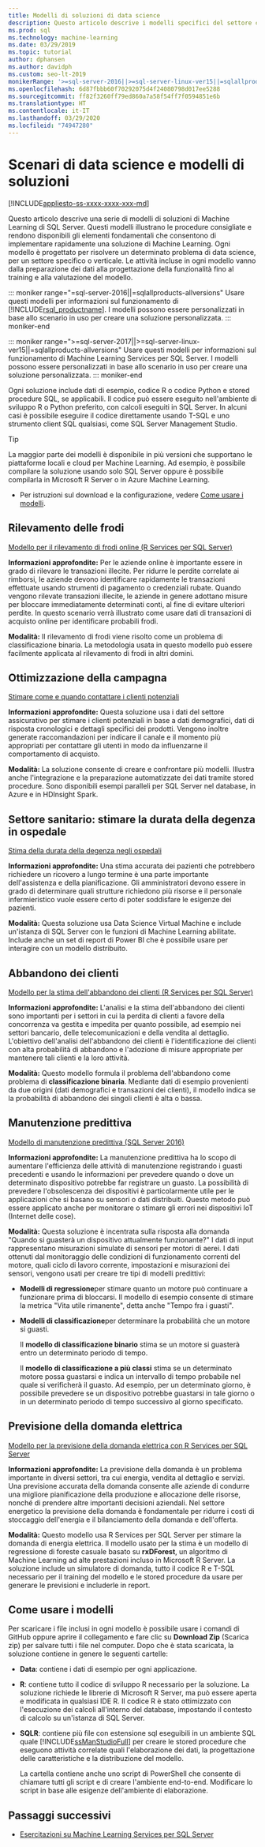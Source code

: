```yaml
---
title: Modelli di soluzioni di data science
description: Questo articolo descrive i modelli specifici del settore che illustrano le procedure consigliate e rendono disponibili gli elementi fondamentali per agevolare l'implementazione di una soluzione di Machine Learning.
ms.prod: sql
ms.technology: machine-learning
ms.date: 03/29/2019
ms.topic: tutorial
author: dphansen
ms.author: davidph
ms.custom: seo-lt-2019
monikerRange: '>=sql-server-2016||>=sql-server-linux-ver15||=sqlallproducts-allversions'
ms.openlocfilehash: 6d87fbbb60f70292075d4f24080798d017ee5288
ms.sourcegitcommit: ff82f3260ff79ed860a7a58f54ff7f0594851e6b
ms.translationtype: HT
ms.contentlocale: it-IT
ms.lasthandoff: 03/29/2020
ms.locfileid: "74947280"
---
```

# <a name="data-science-scenarios-and-solution-templates"></a>Scenari di data science e modelli di soluzioni
[!INCLUDE[appliesto-ss-xxxx-xxxx-xxx-md](../../includes/appliesto-ss-xxxx-xxxx-xxx-md.md)]

Questo articolo descrive una serie di modelli di soluzioni di Machine Learning di SQL Server. Questi modelli illustrano le procedure consigliate e rendono disponibili gli elementi fondamentali che consentono di implementare rapidamente una soluzione di Machine Learning. Ogni modello è progettato per risolvere un determinato problema di data science, per un settore specifico o verticale.
Le attività incluse in ogni modello vanno dalla preparazione dei dati alla progettazione della funzionalità fino al training e alla valutazione del modello. 

::: moniker range="=sql-server-2016||=sqlallproducts-allversions"
Usare questi modelli per informazioni sul funzionamento di [!INCLUDE[rsql_productname](../../includes/rsql-productname-md.md)]. I modelli possono essere personalizzati in base allo scenario in uso per creare una soluzione personalizzata.
::: moniker-end

::: moniker range=">=sql-server-2017||>=sql-server-linux-ver15||=sqlallproducts-allversions"
Usare questi modelli per informazioni sul funzionamento di Machine Learning Services per SQL Server. I modelli possono essere personalizzati in base allo scenario in uso per creare una soluzione personalizzata.
::: moniker-end

Ogni soluzione include dati di esempio, codice R o codice Python e stored procedure SQL, se applicabili. Il codice può essere eseguito nell'ambiente di sviluppo R o Python preferito, con calcoli eseguiti in SQL Server. In alcuni casi è possibile eseguire il codice direttamente usando T-SQL e uno strumento client SQL qualsiasi, come SQL Server Management Studio.

> [!TIP]
> 
> La maggior parte dei modelli è disponibile in più versioni che supportano le piattaforme locali e cloud per Machine Learning. Ad esempio, è possibile compilare la soluzione usando solo SQL Server oppure è possibile compilarla in Microsoft R Server o in Azure Machine Learning.

+ Per istruzioni sul download e la configurazione, vedere [Come usare i modelli](#bkmk_HowTo).

## <a name="fraud-detection"></a>Rilevamento delle frodi

[Modello per il rilevamento di frodi online (R Services per SQL Server)](https://github.com/Microsoft/r-server-fraud-detection)

**Informazioni approfondite:** Per le aziende online è importante essere in grado di rilevare le transazioni illecite. Per ridurre le perdite correlate ai rimborsi, le aziende devono identificare rapidamente le transazioni effettuate usando strumenti di pagamento o credenziali rubate. Quando vengono rilevate transazioni illecite, le aziende in genere adottano misure per bloccare immediatamente determinati conti, al fine di evitare ulteriori perdite. In questo scenario verrà illustrato come usare dati di transazioni di acquisto online per identificare probabili frodi.

**Modalità:**  Il rilevamento di frodi viene risolto come un problema di classificazione binaria. La metodologia usata in questo modello può essere facilmente applicata al rilevamento di frodi in altri domini.


## <a name="campaign-optimization"></a>Ottimizzazione della campagna

[Stimare come e quando contattare i clienti potenziali](https://microsoft.github.io/r-server-campaign-optimization/)

**Informazioni approfondite:** Questa soluzione usa i dati del settore assicurativo per stimare i clienti potenziali in base a dati demografici, dati di risposta cronologici e dettagli specifici dei prodotti.  Vengono inoltre generate raccomandazioni per indicare il canale e il momento più appropriati per contattare gli utenti in modo da influenzarne il comportamento di acquisto.

**Modalità:** La soluzione consente di creare e confrontare più modelli. Illustra anche l'integrazione e la preparazione automatizzate dei dati tramite stored procedure. Sono disponibili esempi paralleli per SQL Server nel database, in Azure e in HDInsight Spark. 

## <a name="health-care-predict-length-of-stay-in-hospital"></a>Settore sanitario: stimare la durata della degenza in ospedale 

[Stima della durata della degenza negli ospedali](https://gallery.cortanaintelligence.com/Solution/Predicting-Length-of-Stay-in-Hospitals-1)

**Informazioni approfondite:** Una stima accurata dei pazienti che potrebbero richiedere un ricovero a lungo termine è una parte importante dell'assistenza e della pianificazione. Gli amministratori devono essere in grado di determinare quali strutture richiedono più risorse e il personale infermieristico vuole essere certo di poter soddisfare le esigenze dei pazienti.

**Modalità:** Questa soluzione usa Data Science Virtual Machine e include un'istanza di SQL Server con le funzioni di Machine Learning abilitate. Include anche un set di report di Power BI che è possibile usare per interagire con un modello distribuito.

## <a name="customer-churn"></a>Abbandono dei clienti

[Modello per la stima dell'abbandono dei clienti (R Services per SQL Server)](https://github.com/Microsoft/SQL-Server-R-Services-Samples/blob/master/Churn/README.md)

**Informazioni approfondite:** L'analisi e la stima dell'abbandono dei clienti sono importanti per i settori in cui la perdita di clienti a favore della concorrenza va gestita e impedita per quanto possibile, ad esempio nei settori bancario, delle telecomunicazioni e della vendita al dettaglio. L'obiettivo dell'analisi dell'abbandono dei clienti è l'identificazione dei clienti con alta probabilità di abbandono e l'adozione di misure appropriate per mantenere tali clienti e la loro attività.

**Modalità:** Questo modello formula il problema dell'abbandono come problema di **classificazione binaria**. Mediante dati di esempio provenienti da due origini (dati demografici e transazioni dei clienti), il modello indica se la probabilità di abbandono dei singoli clienti è alta o bassa.
  
## <a name="predictive-maintenance"></a>Manutenzione predittiva

[Modello di manutenzione predittiva (SQL Server 2016)](https://github.com/Microsoft/SQL-Server-R-Services-Samples/blob/master/PredictiveMaintenance/README.md)

**Informazioni approfondite:** La manutenzione predittiva ha lo scopo di aumentare l'efficienza delle attività di manutenzione registrando i guasti precedenti e usando le informazioni per prevedere quando o dove un determinato dispositivo potrebbe far registrare un guasto. La possibilità di prevedere l'obsolescenza dei dispositivi è particolarmente utile per le applicazioni che si basano su sensori o dati distribuiti. Questo metodo può essere applicato anche per monitorare o stimare gli errori nei dispositivi IoT (Internet delle cose).

**Modalità:** Questa soluzione è incentrata sulla risposta alla domanda "Quando si guasterà un dispositivo attualmente funzionante?" I dati di input rappresentano misurazioni simulate di sensori per motori di aerei. I dati ottenuti dal monitoraggio delle condizioni di funzionamento correnti del motore, quali ciclo di lavoro corrente, impostazioni e misurazioni dei sensori, vengono usati per creare tre tipi di modelli predittivi:

-   **Modelli di regressione**per stimare quanto un motore può continuare a funzionare prima di bloccarsi. Il modello di esempio consente di stimare la metrica "Vita utile rimanente", detta anche "Tempo fra i guasti".
  
-   **Modelli di classificazione**per determinare la probabilità che un motore si guasti.
  
    Il **modello di classificazione binario** stima se un motore si guasterà entro un determinato periodo di tempo.

    Il **modello di classificazione a più classi** stima se un determinato motore possa guastarsi e indica un intervallo di tempo probabile nel quale si verificherà il guasto. Ad esempio, per un determinato giorno, è possibile prevedere se un dispositivo potrebbe guastarsi in tale giorno o in un determinato periodo di tempo successivo al giorno specificato.

## <a name="energy-demand-forecasting"></a>Previsione della domanda elettrica

[Modello per la previsione della domanda elettrica con R Services per SQL Server](https://gallery.cortanaintelligence.com/Tutorial/Energy-Demand-Forecast-Template-with-SQL-Server-R-Services-1)

**Informazioni approfondite:** La previsione della domanda è un problema importante in diversi settori, tra cui energia, vendita al dettaglio e servizi. Una previsione accurata della domanda consente alle aziende di condurre una migliore pianificazione della produzione e allocazione delle risorse, nonché di prendere altre importanti decisioni aziendali. Nel settore energetico la previsione della domanda è fondamentale per ridurre i costi di stoccaggio dell'energia e il bilanciamento della domanda e dell'offerta.

**Modalità:** Questo modello usa R Services per SQL Server per stimare la domanda di energia elettrica. Il modello usato per la stima è un modello di regressione di foreste casuale basato su **rxDForest**, un algoritmo di Machine Learning ad alte prestazioni incluso in Microsoft R Server. La soluzione include un simulatore di domanda, tutto il codice R e T-SQL necessario per il training del modello e le stored procedure da usare per generare le previsioni e includerle in report. 


## <a name="how-to-use-the-templates"></a><a name="bkmk_HowTo"></a>Come usare i modelli

Per scaricare i file inclusi in ogni modello è possibile usare i comandi di GitHub oppure aprire il collegamento e fare clic su **Download Zip** (Scarica zip) per salvare tutti i file nel computer.  Dopo che è stata scaricata, la soluzione contiene in genere le seguenti cartelle:
  
-   **Data**: contiene i dati di esempio per ogni applicazione.
  
-   **R**: contiene tutto il codice di sviluppo R necessario per la soluzione. La soluzione richiede le librerie di Microsoft R Server, ma può essere aperta e modificata in qualsiasi IDE R. Il codice R è stato ottimizzato con l'esecuzione dei calcoli all'interno del database, impostando il contesto di calcolo su un'istanza di SQL Server.
  
-   **SQLR**: contiene più file con estensione sql eseguibili in un ambiente SQL quale [!INCLUDE[ssManStudioFull](../../includes/ssmanstudiofull-md.md)] per creare le stored procedure che eseguono attività correlate quali l'elaborazione dei dati, la progettazione delle caratteristiche e la distribuzione del modello.
  
    La cartella contiene anche uno script di PowerShell che consente di chiamare tutti gli script e di creare l'ambiente end-to-end. Modificare lo script in base alle esigenze dell'ambiente di elaborazione.

## <a name="next-steps"></a>Passaggi successivi

+ [Esercitazioni su Machine Learning Services per SQL Server](machine-learning-services-tutorials.md)




